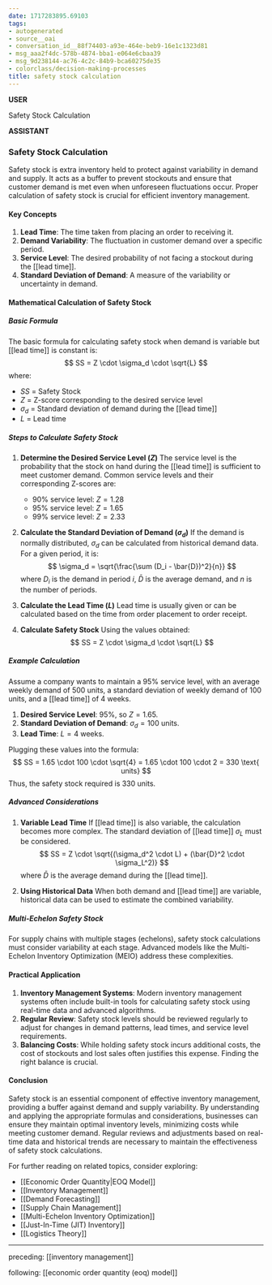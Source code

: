 ```yaml
---
date: 1717283895.69103
tags:
- autogenerated
- source__oai
- conversation_id__88f74403-a93e-464e-beb9-16e1c1323d81
- msg_aaa2f4dc-578b-4874-bba1-e064e6cbaa39
- msg_9d238144-ac76-4c2c-84b9-bca60275de35
- colorclass/decision-making-processes
title: safety stock calculation
---
```


**USER**

Safety Stock Calculation


**ASSISTANT**

### Safety Stock Calculation

Safety stock is extra inventory held to protect against variability in demand and supply. It acts as a buffer to prevent stockouts and ensure that customer demand is met even when unforeseen fluctuations occur. Proper calculation of safety stock is crucial for efficient inventory management.

#### Key Concepts

1. **Lead Time**: The time taken from placing an order to receiving it.
2. **Demand Variability**: The fluctuation in customer demand over a specific period.
3. **Service Level**: The desired probability of not facing a stockout during the [[lead time]].
4. **Standard Deviation of Demand**: A measure of the variability or uncertainty in demand.

#### Mathematical Calculation of Safety Stock

##### Basic Formula
The basic formula for calculating safety stock when demand is variable but [[lead time]] is constant is:
$$
SS = Z \cdot \sigma_d \cdot \sqrt{L}
$$
where:
- $SS$ = Safety Stock
- $Z$ = Z-score corresponding to the desired service level
- $\sigma_d$ = Standard deviation of demand during the [[lead time]]
- $L$ = Lead time

##### Steps to Calculate Safety Stock

1. **Determine the Desired Service Level ($Z$)**
   The service level is the probability that the stock on hand during the [[lead time]] is sufficient to meet customer demand. Common service levels and their corresponding Z-scores are:
   - 90% service level: $Z = 1.28$
   - 95% service level: $Z = 1.65$
   - 99% service level: $Z = 2.33$

2. **Calculate the Standard Deviation of Demand ($\sigma_d$)**
   If the demand is normally distributed, $\sigma_d$ can be calculated from historical demand data. For a given period, it is:
   $$
   \sigma_d = \sqrt{\frac{\sum (D_i - \bar{D})^2}{n}}
   $$
   where $D_i$ is the demand in period $i$, $\bar{D}$ is the average demand, and $n$ is the number of periods.

3. **Calculate the Lead Time ($L$)**
   Lead time is usually given or can be calculated based on the time from order placement to order receipt.

4. **Calculate Safety Stock**
   Using the values obtained:
   $$
   SS = Z \cdot \sigma_d \cdot \sqrt{L}
   $$

##### Example Calculation

Assume a company wants to maintain a 95% service level, with an average weekly demand of 500 units, a standard deviation of weekly demand of 100 units, and a [[lead time]] of 4 weeks.

1. **Desired Service Level**: 95%, so $Z = 1.65$.
2. **Standard Deviation of Demand**: $\sigma_d = 100$ units.
3. **Lead Time**: $L = 4$ weeks.

Plugging these values into the formula:
$$
SS = 1.65 \cdot 100 \cdot \sqrt{4} = 1.65 \cdot 100 \cdot 2 = 330 \text{ units}
$$
Thus, the safety stock required is 330 units.

##### Advanced Considerations

1. **Variable Lead Time**
   If [[lead time]] is also variable, the calculation becomes more complex. The standard deviation of [[lead time]] $\sigma_L$ must be considered.
   $$
   SS = Z \cdot \sqrt{(\sigma_d^2 \cdot L) + (\bar{D}^2 \cdot \sigma_L^2)}
   $$
   where $\bar{D}$ is the average demand during the [[lead time]].

2. **Using Historical Data**
   When both demand and [[lead time]] are variable, historical data can be used to estimate the combined variability.

##### Multi-Echelon Safety Stock
For supply chains with multiple stages (echelons), safety stock calculations must consider variability at each stage. Advanced models like the Multi-Echelon Inventory Optimization (MEIO) address these complexities.

#### Practical Application

1. **Inventory Management Systems**: Modern inventory management systems often include built-in tools for calculating safety stock using real-time data and advanced algorithms.
2. **Regular Review**: Safety stock levels should be reviewed regularly to adjust for changes in demand patterns, lead times, and service level requirements.
3. **Balancing Costs**: While holding safety stock incurs additional costs, the cost of stockouts and lost sales often justifies this expense. Finding the right balance is crucial.

#### Conclusion

Safety stock is an essential component of effective inventory management, providing a buffer against demand and supply variability. By understanding and applying the appropriate formulas and considerations, businesses can ensure they maintain optimal inventory levels, minimizing costs while meeting customer demand. Regular reviews and adjustments based on real-time data and historical trends are necessary to maintain the effectiveness of safety stock calculations.

For further reading on related topics, consider exploring:
- [[Economic Order Quantity|EOQ Model]]
- [[Inventory Management]]
- [[Demand Forecasting]]
- [[Supply Chain Management]]
- [[Multi-Echelon Inventory Optimization]]
- [[Just-In-Time (JIT) Inventory]]
- [[Logistics Theory]]


---

preceding: [[inventory management]]  


following: [[economic order quantity (eoq) model]]